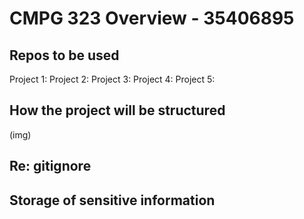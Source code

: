 # CMPG 323 Overview - 35406895

## Repos to be used
Project 1: 
Project 2: 
Project 3: 
Project 4: 
Project 5: 

## How the project will be structured
(img)

## Re: gitignore

## Storage of sensitive information
